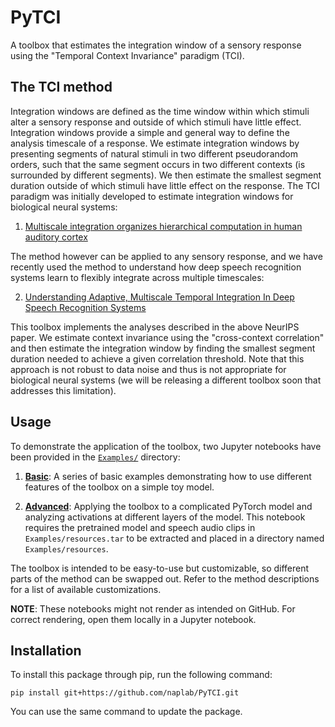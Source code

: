 # PyTCI

A toolbox that estimates the integration window of a sensory response using the "Temporal Context Invariance" paradigm (TCI).

## The TCI method

Integration windows are defined as the time window within which stimuli alter a sensory response and outside of which stimuli have little effect. Integration windows provide a simple and general way to define the analysis timescale of a response. We estimate integration windows by presenting segments of natural stimuli in two different pseudorandom orders, such that the same segment occurs in two different contexts (is surrounded by different segments). We then estimate the smallest segment duration outside of which stimuli have little effect on the response. The TCI paradigm was initially developed to estimate integration windows for biological neural systems:

1. <a href="https://www.biorxiv.org/content/10.1101/2020.09.30.321687v2">Multiscale integration organizes hierarchical computation in human auditory cortex</a><br/>

The method however can be applied to any sensory response, and we have recently used the method to understand how deep speech recognition systems learn to flexibly integrate across multiple timescales:

2. <a href="https://neurips.cc">Understanding Adaptive, Multiscale Temporal Integration In Deep Speech Recognition Systems</a>

This toolbox implements the analyses described in the above NeurIPS paper. We estimate context invariance using the "cross-context correlation" and then estimate the integration window by finding the smallest segment duration needed to achieve a given correlation threshold. Note that this approach is not robust to data noise and thus is not appropriate for biological neural systems (we will be releasing a different toolbox soon that addresses this limitation). 

## Usage

To demonstrate the application of the toolbox, two Jupyter notebooks have been provided in the <a href="https://github.com/naplab/PyTCI/tree/main/Examples">`Examples/`</a> directory:

1. <a href="https://github.com/naplab/PyTCI/blob/main/Examples/Example-Toy.ipynb"><strong>Basic</strong></a>: A series of basic examples demonstrating how to use different features of the toolbox on a simple toy model.

2. <a href="https://github.com/naplab/PyTCI/blob/main/Examples/Example-DeepSpeech.ipynb"><strong>Advanced</strong></a>: Applying the toolbox to a complicated PyTorch model and analyzing activations at different layers of the model. This notebook requires the pretrained model and speech audio clips in `Examples/resources.tar` to be extracted and placed in a directory named `Examples/resources`.

The toolbox is intended to be easy-to-use but customizable, so different parts of the method can be swapped out. Refer to the method descriptions for a list of available customizations.

<strong>NOTE</strong>: These notebooks might not render as intended on GitHub. For correct rendering, open them locally in a Jupyter notebook.

## Installation

To install this package through pip, run the following command:

`pip install git+https://github.com/naplab/PyTCI.git`

You can use the same command to update the package.
